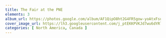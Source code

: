 ```yaml
---
title: The Fair at the PNE
elements: 3
album_url: https://photos.google.com/album/AF1QipO8ht2G4FR5gow-yoAtxFsu8VVRLcZr3czRkW0L
cover_image_url: https://lh3.googleusercontent.com/j_ptEKKPVKJd7wu6dYRlPiVX-0bKOHPyozJZTuZa_OLCubKmMbW6zlN08SIhSVSnej4_TYOoz0WzYNYb_M4BiNAKgMJG5t_K8yZ9Pip9h0sWa8P-SuYe7XGuto4EztxPETYqH0nDdrof8Kpsh0ieK6d7w-mos8iYBjBpGVlrTYKMOMk3pGzfWA7-g0W01vvFnvOBch1DIkRCrMiqCG6jZW89qMs6Rtv4Nahp5DiUmUq2kb-4WdQBOkzJI0gYaa_FLIGoY2HCpXvzScw0TcFxZ8s0E2rEdnMZZV-UtI3PbV10dB1p2Rx26_bNh4ib8TfDUR4YVb1bU--0SQ0vf-UApwjPHp2KYfGGtYFcNVCE2vVwRMIg5eeCYeXT4ja9RqQk4CYWYEDjNoTco-4Qn5_s4LhTFbyB-yxqfONiqS4I_p2E0Fp_jTWwTMFooLW04FbDKEGuyLGjBabmbKcBjLB84X7e4HwfhwWJOUmzdOP_6Onb4AjqfGK3-z6aeHrIuWDqhNHHwybfTVZr_nrYSe55fUvgF7ECBEep77EDPsExO1WnJoZq8h5MCzC5XuIBWS8MhU6mqpTRe_dOBfcDMMtUQgQaXBLexUsWwiS3_7Cg3KuugJEKE48Tku5kjYG7C6k14RNT1oOkWiioWNlaa0NajnEa9A=s195-p-k-no
categories: [ North America, Canada ]
---
```

